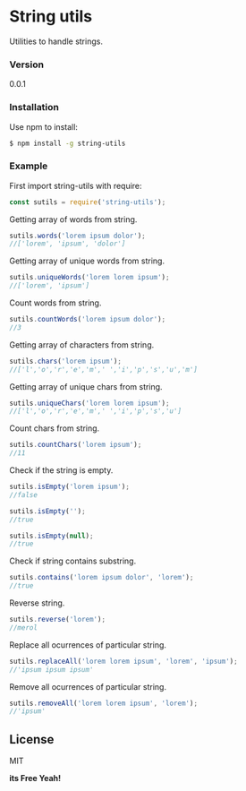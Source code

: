 # String utils

Utilities to handle strings.

### Version
0.0.1
### Installation

Use npm to install:

```sh
$ npm install -g string-utils
```
### Example
First import string-utils with require:
```javascript
const sutils = require('string-utils');
```
Getting array of words from string.
```javascript
sutils.words('lorem ipsum dolor');
//['lorem', 'ipsum', 'dolor']
```
Getting array of unique words from string.
```javascript
sutils.uniqueWords('lorem lorem ipsum');
//['lorem', 'ipsum']
```
Count words from string.
```javascript
sutils.countWords('lorem ipsum dolor');
//3
```
Getting array of characters from string.
```javascript
sutils.chars('lorem ipsum');
//['l','o','r','e','m',' ','i','p','s','u','m']
```
Getting array of unique chars from string.
```javascript
sutils.uniqueChars('lorem lorem ipsum');
//['l','o','r','e','m',' ','i','p','s','u']
```
Count chars from string.
```javascript
sutils.countChars('lorem ipsum');
//11
```

Check if the string is empty.
```javascript
sutils.isEmpty('lorem ipsum');
//false

sutils.isEmpty('');
//true

sutils.isEmpty(null);
//true
```
Check if string contains substring.
```javascript
sutils.contains('lorem ipsum dolor', 'lorem');
//true
```
Reverse string.
```javascript
sutils.reverse('lorem');
//merol
```
Replace all ocurrences of particular string.
```javascript
sutils.replaceAll('lorem lorem ipsum', 'lorem', 'ipsum');
//'ipsum ipsum ipsum'
```
Remove all ocurrences of particular string.
```javascript
sutils.removeAll('lorem lorem ipsum', 'lorem');
//'ipsum'
```

License
----

MIT

**its Free Yeah!**